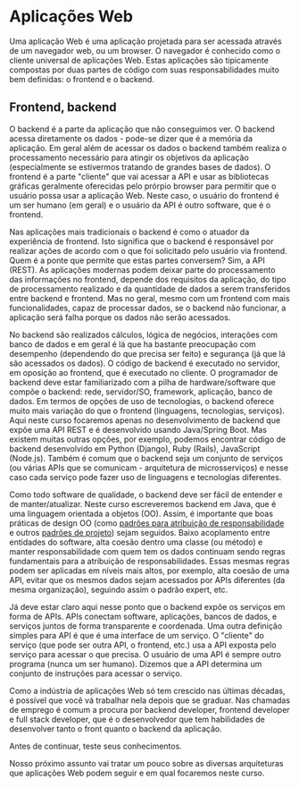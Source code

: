 # Aplicações Web

Uma aplicação Web é uma aplicação projetada para ser acessada através de um navegador web, ou um browser. O navegador é conhecido como o cliente universal de aplicações Web. Estas aplicações são tipicamente compostas por duas partes de código com suas responsabilidades muito bem definidas: o frontend e o backend.

## Frontend, backend

O backend é a parte da aplicação que não conseguimos ver. O backend acessa diretamente os dados - pode-se dizer que é a memória da aplicação. Em geral além de acessar os dados o backend também realiza o processamento necessário para atingir os objetivos da aplicação (especialmente se estivermos tratando de grandes bases de dados). O frontend é a parte "cliente" que vai acessar a API e usar as bibliotecas gráficas geralmente oferecidas pelo prórpio browser para permitir que o usuário possa usar a aplicação Web. Neste caso, o usuário do frontend é um ser humano (em geral) e o usuário da API é outro software, que é o frontend. 

Nas aplicações mais tradicionais o backend é como o atuador da experiência de frontend. Isto significa que o backend é responsável por realizar ações de acordo com o que foi solicitado pelo usuário via frontend. Quem é a ponte que permite que estas partes conversem? Sim, a API (REST). As aplicações modernas podem deixar parte do processamento das informações no frontend, depende dos requisitos da aplicação, do tipo de processamento realizado e da quantidade de dados a serem transferidos entre backend e frontend. Mas no geral, mesmo com um frontend com mais funcionalidades, capaz de processar dados, se o backend não funcionar, a aplicação será falha porque os dados não serão acessados.  

No backend são realizados cálculos, lógica de negócios, interações com banco de dados e em geral é lá que ha bastante preocupação com desempenho (dependendo do que precisa ser feito) e segurança (já que lá são acessados os dados). O código de backend é executado no servidor, em oposição ao frontend, que é executado no cliente. O programador de backend deve estar familiarizado com a pilha de hardware/software que compõe o backend: rede, servidor/SO, framework, aplicação, banco de dados. Em termos de opções de uso de tecnologias, o backend oferece muito mais variação do que o frontend (linguagens, tecnologias, serviços). Aqui neste curso focaremos apenas no desenvolvimento de backend que expõe uma API REST e é desenvolvido usando Java/Spring Boot. Mas existem muitas outras opções, por exemplo, podemos encontrar código de backend desenvolvido em Python (Django),  Ruby (Rails), JavaScript (Node.js). Também é comum que o backend seja um conjunto de serviços (ou várias APIs que se comunicam - arquitetura de microsserviços) e nesse caso cada serviço pode fazer uso de linguagens e tecnologias diferentes.

Como todo software de qualidade, o backend deve ser fácil de entender e de manter/atualizar. Neste curso escreveremos backend em Java, que é uma linguagem orientada a objetos (OO). Assim, é importante que boas práticas de design OO (como [padrões para atribuição de responsabilidade](https://www.devmedia.com.br/desenvolvimento-com-qualidade-com-grasp/28704) e outros [padrões de projeto](https://refactoring.guru/design-patterns/catalog)) sejam seguidos. Baixo acoplamento entre entidades do software, alta coesão dentro uma classe (ou método) e manter responsabilidade com quem tem os dados continuam sendo regras fundamentais para a atribuição de responsabilidades. Essas mesmas regras podem ser aplicadas em níveis mais altos, por exemplo, alta coesão de uma API, evitar que os mesmos dados sejam acessados por APIs diferentes (da mesma organização), seguindo assim o padrão expert, etc.

Já deve estar claro aqui nesse ponto que o backend expõe os serviços em forma de APIs. APIs conectam software, aplicações, bancos de dados, e serviços juntos de forma transparente e coordenada. Uma outra definição simples para API é que é uma interface de um serviço. O "cliente" do serviço (que pode ser outra API, o frontend, etc.) usa a API exposta pelo serviço para acessar o que precisa. O usuário de uma API é sempre outro programa (nunca um ser humano). Dizemos que a API determina um conjunto de instruções para acessar o serviço.

Como a indústria de aplicações Web só tem crescido nas últimas décadas, é possível que você vá trabalhar nela depois que se graduar. Nas chamadas de emprego é comum a procura por backend developer, frontend developer e full stack developer, que é o desenvolvedor que tem habilidades de desenvolver tanto o front quanto o backend da aplicação.

Antes de continuar, teste seus conhecimentos. 

Nosso próximo assunto vai tratar um pouco sobre as diversas arquiteturas que aplicações Web podem seguir e em qual focaremos neste curso.
